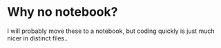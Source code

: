# Why no notebook?

I will probably move these to a notebook, but coding quickly is just much nicer in distinct files..
